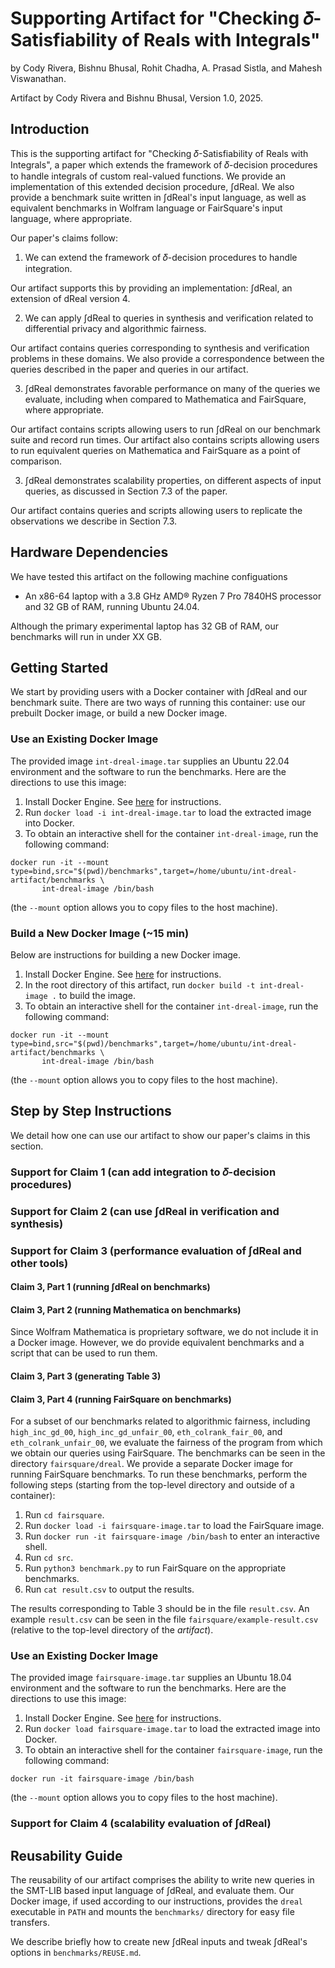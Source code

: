# Supporting Artifact for "Checking 𝛿-Satisfiability of Reals with Integrals"
by Cody Rivera, Bishnu Bhusal, Rohit Chadha, A. Prasad Sistla,
and Mahesh Viswanathan.

Artifact by Cody Rivera and Bishnu Bhusal, Version 1.0, 2025.

## Introduction
This is the supporting artifact for "Checking 𝛿-Satisfiability of Reals with 
Integrals", a paper which extends the framework of 𝛿-decision procedures to 
handle integrals of custom real-valued functions. We provide an implementation
of this extended decision procedure, ∫dReal. We also provide a benchmark suite
written in ∫dReal's input language, as well as equivalent benchmarks in 
Wolfram language or FairSquare's input language, where appropriate.

Our paper's claims follow:
1. We can extend the framework of 𝛿-decision procedures to handle integration.

Our artifact supports this by providing an implementation: ∫dReal, an
extension of dReal version 4.

2. We can apply ∫dReal to queries in synthesis and verification
related to differential privacy and algorithmic fairness.

Our artifact contains queries corresponding to synthesis and verification
problems in these domains. We also provide a correspondence between the
queries described in the paper and queries in our artifact.

3. ∫dReal demonstrates favorable performance on many of the queries we
evaluate, including when compared to Mathematica and FairSquare, where
appropriate.

Our artifact contains scripts allowing users to run ∫dReal on our
benchmark suite and record run times. Our artifact also contains scripts
allowing users to run equivalent queries on Mathematica and FairSquare
as a point of comparison.

3. ∫dReal demonstrates scalability properties, on different aspects of 
input queries, as discussed in Section 7.3 of the paper.

Our artifact contains queries and scripts allowing users to replicate the
observations we describe in Section 7.3.

## Hardware Dependencies
We have tested this artifact on the following machine configuations
- An x86-64 laptop with a 3.8 GHz AMD® Ryzen 7 Pro 7840HS processor and 32 GB 
  of RAM, running Ubuntu 24.04.

Although the primary experimental laptop has 32 GB of RAM, our benchmarks
will run in under XX GB.

## Getting Started
We start by providing users with a Docker container with ∫dReal 
and our benchmark suite. There are two ways of running this container: use 
our prebuilt Docker image, or build a new Docker image.

### Use an Existing Docker Image
The provided image `int-dreal-image.tar` supplies an Ubuntu 22.04 environment 
and the software to run the benchmarks. Here are the directions to use
this image:
1. Install Docker Engine. See [here](https://docs.docker.com/engine/install/)
   for instructions.
2. Run `docker load -i int-dreal-image.tar` to load the extracted image into
   Docker.
3. To obtain an interactive shell for the container `int-dreal-image`, run
   the following command:
```
docker run -it --mount type=bind,src="$(pwd)/benchmarks",target=/home/ubuntu/int-dreal-artifact/benchmarks \
       int-dreal-image /bin/bash
```
   (the `--mount` option allows you to copy files to the host machine).

### Build a New Docker Image (~15 min)
Below are instructions for building a new Docker image.
1. Install Docker Engine. See [here](https://docs.docker.com/engine/install/)
   for instructions.
2. In the root directory of this artifact, run 
   `docker build -t int-dreal-image .` to build the image.
3. To obtain an interactive shell for the container `int-dreal-image`, run
   the following command:
```
docker run -it --mount type=bind,src="$(pwd)/benchmarks",target=/home/ubuntu/int-dreal-artifact/benchmarks \
       int-dreal-image /bin/bash
```
   (the `--mount` option allows you to copy files to the host machine).

## Step by Step Instructions
We detail how one can use our artifact to show our paper's claims in this
section.

### Support for Claim 1 (can add integration to 𝛿-decision procedures)

### Support for Claim 2 (can use ∫dReal in verification and synthesis)

### Support for Claim 3 (performance evaluation of ∫dReal and other tools)

#### Claim 3, Part 1 (running ∫dReal on benchmarks)

#### Claim 3, Part 2 (running Mathematica on benchmarks)
Since Wolfram Mathematica is proprietary software, we do not include it in
a Docker image. However, we do provide equivalent benchmarks and a
script that can be used to run them. 

#### Claim 3, Part 3 (generating Table 3)

#### Claim 3, Part 4 (running FairSquare on benchmarks)
For a subset of our benchmarks related to algorithmic fairness, including
`high_inc_gd_00`, `high_inc_gd_unfair_00`, `eth_colrank_fair_00`, and
`eth_colrank_unfair_00`, we evaluate the fairness of the program from which
we obtain our queries using FairSquare. The benchmarks can be seen in the 
directory `fairsquare/dreal`. We provide a separate Docker image for running
FairSquare benchmarks. To run these benchmarks, perform the following steps 
(starting from the top-level directory and outside of a container):

1. Run `cd fairsquare`.
2. Run `docker load -i fairsquare-image.tar` to load the FairSquare image.
3. Run `docker run -it fairsquare-image /bin/bash` to enter an interactive
   shell.
4. Run `cd src`.
5. Run `python3 benchmark.py` to run FairSquare on the appropriate
   benchmarks.
6. Run `cat result.csv` to output the results.

The results corresponding to Table 3 should be in the file `result.csv`. An
example `result.csv` can be seen in the file `fairsquare/example-result.csv`
(relative to the top-level directory of the *artifact*).

### Use an Existing Docker Image
The provided image `fairsquare-image.tar` supplies an Ubuntu 18.04 environment 
and the software to run the benchmarks. Here are the directions to use
this image:
1. Install Docker Engine. See [here](https://docs.docker.com/engine/install/)
   for instructions.
2. Run `docker load fairsquare-image.tar` to load the extracted image into
   Docker.
3. To obtain an interactive shell for the container `fairsquare-image`, run
   the following command:
```
docker run -it fairsquare-image /bin/bash
```
   (the `--mount` option allows you to copy files to the host machine).


### Support for Claim 4 (scalability evaluation of ∫dReal)


## Reusability Guide
The reusability of our artifact comprises the ability to write new queries
in the SMT-LIB based input language of ∫dReal, and evaluate them. Our Docker
image, if used according to our instructions, provides the `dreal` 
executable in `PATH` and mounts the `benchmarks/` directory for easy file
transfers.

We describe briefly how to create new ∫dReal inputs and tweak ∫dReal's 
options in `benchmarks/REUSE.md`.
